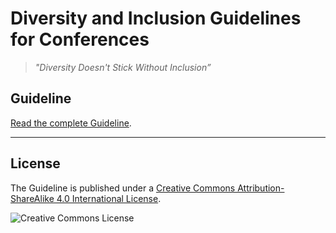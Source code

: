 # Diversity and Inclusion Guidelines for Conferences

> *_"Diversity Doesn't Stick Without Inclusion”_*

## Guideline

[Read the complete Guideline](Guideline.md).

---

## License

The Guideline is published under a [Creative Commons Attribution-ShareAlike 4.0 International License](https://creativecommons.org/licenses/by-sa/4.0/).

![Creative Commons License](https://i.creativecommons.org/l/by-sa/4.0/88x31.png)
